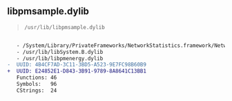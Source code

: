 ## libpmsample.dylib

> `/usr/lib/libpmsample.dylib`

```diff

   - /System/Library/PrivateFrameworks/NetworkStatistics.framework/NetworkStatistics
   - /usr/lib/libSystem.B.dylib
   - /usr/lib/libpmenergy.dylib
-  UUID: 4B4CF7AD-3C11-3BD5-A523-9E7FC98B60B9
+  UUID: E24852E1-D843-3B91-9789-8A8641C13BB1
   Functions: 46
   Symbols:   96
   CStrings:  24

```
